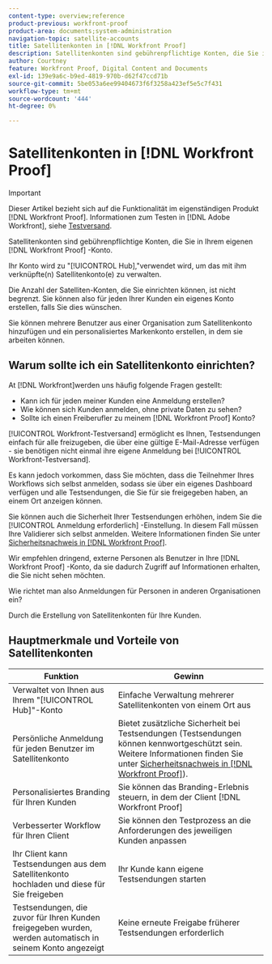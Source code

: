 ```yaml
---
content-type: overview;reference
product-previous: workfront-proof
product-area: documents;system-administration
navigation-topic: satellite-accounts
title: Satellitenkonten in [!DNL Workfront Proof]
description: Satellitenkonten sind gebührenpflichtige Konten, die Sie in Ihrem eigenen [!DNL Workfront Proof] -Konto.
author: Courtney
feature: Workfront Proof, Digital Content and Documents
exl-id: 139e9a6c-b9ed-4819-970b-d62f47ccd71b
source-git-commit: 5be053a6ee99404673f6f3258a423ef5e5c7f431
workflow-type: tm+mt
source-wordcount: '444'
ht-degree: 0%

---
```


# Satellitenkonten in [!DNL Workfront Proof]

>[!IMPORTANT]
>
>Dieser Artikel bezieht sich auf die Funktionalität im eigenständigen Produkt [!DNL Workfront Proof]. Informationen zum Testen in [!DNL Adobe Workfront], siehe [Testversand](../../../review-and-approve-work/proofing/proofing.md).

Satellitenkonten sind gebührenpflichtige Konten, die Sie in Ihrem eigenen [!DNL Workfront Proof] -Konto.

Ihr Konto wird zu &quot;[!UICONTROL Hub],&quot;verwendet wird, um das mit ihm verknüpfte(n) Satellitenkonto(e) zu verwalten.

Die Anzahl der Satelliten-Konten, die Sie einrichten können, ist nicht begrenzt. Sie können also für jeden Ihrer Kunden ein eigenes Konto erstellen, falls Sie dies wünschen.

Sie können mehrere Benutzer aus einer Organisation zum Satellitenkonto hinzufügen und ein personalisiertes Markenkonto erstellen, in dem sie arbeiten können.

## Warum sollte ich ein Satellitenkonto einrichten?

At [!DNL Workfront]werden uns häufig folgende Fragen gestellt:

* Kann ich für jeden meiner Kunden eine Anmeldung erstellen?
* Wie können sich Kunden anmelden, ohne private Daten zu sehen?
* Sollte ich einen Freiberufler zu meinem [!DNL Workfront Proof] Konto?

[!UICONTROL Workfront-Testversand] ermöglicht es Ihnen, Testsendungen einfach für alle freizugeben, die über eine gültige E-Mail-Adresse verfügen - sie benötigen nicht einmal ihre eigene Anmeldung bei [!UICONTROL Workfront-Testversand].

Es kann jedoch vorkommen, dass Sie möchten, dass die Teilnehmer Ihres Workflows sich selbst anmelden, sodass sie über ein eigenes Dashboard verfügen und alle Testsendungen, die Sie für sie freigegeben haben, an einem Ort anzeigen können.

Sie können auch die Sicherheit Ihrer Testsendungen erhöhen, indem Sie die [!UICONTROL Anmeldung erforderlich] -Einstellung. In diesem Fall müssen Ihre Validierer sich selbst anmelden. Weitere Informationen finden Sie unter [Sicherheitsnachweis in [!DNL Workfront Proof]](../../../workfront-proof/wp-acct-admin/managing-security/proof-security-in-workfront-proof.md).

Wir empfehlen dringend, externe Personen als Benutzer in Ihre [!DNL Workfront Proof] -Konto, da sie dadurch Zugriff auf Informationen erhalten, die Sie nicht sehen möchten.

Wie richtet man also Anmeldungen für Personen in anderen Organisationen ein?

Durch die Erstellung von Satellitenkonten für Ihre Kunden.

## Hauptmerkmale und Vorteile von Satellitenkonten

| **Funktion** | **Gewinn** |
|---|---|
| Verwaltet von Ihnen aus Ihrem &quot;[!UICONTROL Hub]&quot;-Konto | Einfache Verwaltung mehrerer Satellitenkonten von einem Ort aus |
| Persönliche Anmeldung für jeden Benutzer im Satellitenkonto | Bietet zusätzliche Sicherheit bei Testsendungen (Testsendungen können kennwortgeschützt sein. Weitere Informationen finden Sie unter  [Sicherheitsnachweis in [!DNL Workfront Proof]](../../../workfront-proof/wp-acct-admin/managing-security/proof-security-in-workfront-proof.md)). |
| Personalisiertes Branding für Ihren Kunden | Sie können das Branding-Erlebnis steuern, in dem der Client [!DNL Workfront Proof] |
| Verbesserter Workflow für Ihren Client | Sie können den Testprozess an die Anforderungen des jeweiligen Kunden anpassen |
| Ihr Client kann Testsendungen aus dem Satellitenkonto hochladen und diese für Sie freigeben | Ihr Kunde kann eigene Testsendungen starten |
| Testsendungen, die zuvor für Ihren Kunden freigegeben wurden, werden automatisch in seinem Konto angezeigt | Keine erneute Freigabe früherer Testsendungen erforderlich |
